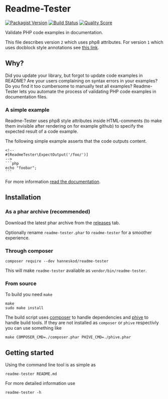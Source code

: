 # Readme-Tester

[![Packagist Version](https://img.shields.io/packagist/v/hanneskod/readme-tester.svg?style=flat-square)](https://packagist.org/packages/hanneskod/readme-tester)
[![Build Status](https://img.shields.io/travis/hanneskod/readme-tester/master.svg?style=flat-square)](https://travis-ci.com/github/hanneskod/readme-tester)
[![Quality Score](https://img.shields.io/scrutinizer/g/hanneskod/readme-tester.svg?style=flat-square)](https://scrutinizer-ci.com/g/hanneskod/readme-tester)

Validate PHP code examples in documentation.

This file describes version `2` which uses php8 attributes. For version `1`
which uses docblock style annotations see [this link](https://github.com/hanneskod/readme-tester/tree/1.0.0).


## Why?

Did you update your library, but forgot to update code examples in README? Are
your users complaining on syntax errors in your examples? Do you find it too
cumbersome to manually test all examples? Readme-Tester lets you automate the
process of validating PHP code examples in documentation files.

### A simple example

Readme-Tester uses php8 style attributes inside HTML-comments (to make them
invisible after rendering on for example github) to specify the expected
result of a code example.

The following simple example asserts that the code outputs content.

    <!--
    #[ReadmeTester\ExpectOutput('/foo/')]
    -->
    ```php
    echo "foobar";
    ```

For more information [read the documentation](/docs).

## Installation

### As a phar archive (recommended)

Download the latest phar archive from the [releases][1] tab.

Optionally rename `readme-tester.phar` to `readme-tester` for a smoother experience.

### Through composer

```shell
composer require --dev hanneskod/readme-tester
```

This will make `readme-tester` avaliable as `vendor/bin/readme-tester`.

### From source

To build you need `make`

```shell
make
sudo make install
```

The build script uses [composer][2] to handle dependencies and [phive][3] to
handle build tools. If they are not installed as `composer` or `phive`
respectivly you can use something like

```shell
make COMPOSER_CMD=./composer.phar PHIVE_CMD=./phive.phar
```

## Getting started

Using the command line tool is as simple as

```shell
readme-tester README.md
```

For more detailed information use

```shell
readme-tester -h
```

[1]: <https://github.com/hanneskod/readme-tester/releases>
[2]: <https://getcomposer.org/>
[3]: <https://phar.io/>
